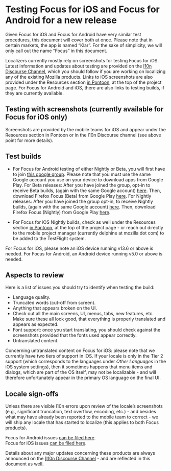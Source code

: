 # Testing Focus for iOS and Focus for Android for a new release

Given Focus for iOS and Focus for Android have very similar test procedures, this document will cover both at once. Please note that in certain markets, the app is named “Klar”. For the sake of simplicity, we will only call out the name “Focus” in this document.

Localizers currently mostly rely on screenshots for testing Focus for iOS. Latest information and updates about testing are provided on the [l10n Discourse Channel](https://discourse.mozilla.org/c/l10n/), which you should follow if you are working on localizing any of the existing Mozilla products.
Links to iOS screenshots are also provided under the Resources section [in Pontoon](https://pontoon.mozilla.org/projects/focus-for-ios/), at the top of the project page.
For Focus for Android and iOS, there are also links to testing builds, if they are currently available.

## Testing with screenshots (currently available for Focus for iOS only)

Screenshots are provided by the mobile teams for iOS and appear under the Resources section in Pontoon or in the l10n Discourse channel (see above point for more details).

## Test builds

* For Focus for Android testing of either Nightly or Beta, you will first have to join [this google group](https://groups.google.com/g/firefox-focus-pre-release ). Please note that you must use the same Google account you use on your device to download apps from Google Play.
For Beta releases:
After you have joined the group, opt-in to receive Beta builds, (again with the same Google account) [here](https://play.google.com/apps/testing/org.mozilla.focus.beta).
Then, download Firefox Focus (Beta) from Google Play [here](https://play.google.com/store/apps/details?id=org.mozilla.focus.beta).
For Nightly releases:
After you have joined the group opt-in, to receive Nightly builds, (again with the same Google account) [here](https://play.google.com/apps/testing/org.mozilla.focus.nightly).
Then, download Firefox Focus (Nightly) from Google Play [here](https://play.google.com/store/apps/details?id=org.mozilla.focus.nightly).

* For Focus for iOS Nightly builds, check as well under the Resources section [in Pontoon](https://pontoon.mozilla.org/projects/focus-for-ios/), at the top of the project page - or reach out directly to the mobile project manager (currently delphine at mozilla dot com) to be added to the TestFlight system.

For Focus for iOS, please note an iOS device running v13.6 or above is needed. For Focus for Android, an Android device running v5.0 or above is needed.

## Aspects to review

Here is a list of issues you should try to identify when testing the build:
* Language quality.
* Truncated words (cut-off from screen).
* Anything that appears broken on the UI.
* Check out all the main screens, UI, menus, tabs, new features, etc. Make sure these all look good, that everything is properly translated and appears as expected.
* Font support: once you start translating, you should check against the screenshots provided that the fonts used appear correctly.
* Untranslated content.

Concerning untranslated content on Focus for iOS: please note that we currently have two tiers of support in iOS. If your locale is only in the Tier 2 support (which corresponds to the languages under *Other Languages* in the iOS system settings), then it sometimes happens that menu items and dialogs, which are part of the OS itself, may not be localizable - and will therefore unfortunately appear in the primary OS language on the final UI.

## Locale sign-offs

Unless there are visible l10n errors upon review of the locale’s screenshots (e.g., significant truncation, text overflow, encoding, etc.) - and besides what
may have already been reported to the mobile team to correct - we will ship any locale that has started to localize (this applies to both Focus products).

Focus for Android issues [can be filed here](https://github.com/mozilla-mobile/focus-android/issues/).<br/>
Focus for iOS issues [can be filed here](https://github.com/mozilla-mobile/focus-ios/issues).

Details about any major updates concerning these products are always announced on the [[l10n Discourse Channel](https://discourse.mozilla.org/c/l10n/) - and are reflected in this document as well.

